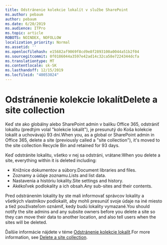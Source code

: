 ```yaml
---
title: Odstránenie kolekcie lokalít v službe SharePoint
ms.author: pebaum
author: pebaum
ms.date: 6/20/2019
ms.audience: ITPro
ms.topic: article
ROBOTS: NOINDEX, NOFOLLOW
localization_priority: Normal
ms.assetid: ''
ms.openlocfilehash: e15682af9069f8cd9e8f2893100a0044a51b2f04
ms.sourcegitcommit: 0f0186044a3597e42ad14c32ca58e7224344dcfa
ms.translationtype: MT
ms.contentlocale: sk-SK
ms.lasthandoff: 12/15/2019
ms.locfileid: "40053024"
---
```

# <a name="delete-a-site-collection"></a><span data-ttu-id="6be4e-102">Odstránenie kolekcie lokalít</span><span class="sxs-lookup"><span data-stu-id="6be4e-102">Delete a site collection</span></span>

<span data-ttu-id="6be4e-103">Keď ste ako globálny alebo SharePoint admin v balíku Office 365, odstrániť lokalitu (predtým volal "kolekcie lokalít"), je presunutý do Koša kolekcie lokalít a uchovávajú 93 dní.</span><span class="sxs-lookup"><span data-stu-id="6be4e-103">When you, as a global or SharePoint admin in Office 365, delete a site (previously called a "site collection"), it's moved to the site collection Recycle Bin and retained for 93 days.</span></span> 

<span data-ttu-id="6be4e-104">Keď odstránite lokalitu, všetko v nej sa odstráni, vrátane:</span><span class="sxs-lookup"><span data-stu-id="6be4e-104">When you delete a site, everything within it is deleted including:</span></span>

- <span data-ttu-id="6be4e-105">Knižnice dokumentov a súbory.</span><span class="sxs-lookup"><span data-stu-id="6be4e-105">Document libraries and files.</span></span>
- <span data-ttu-id="6be4e-106">Zoznamy a údaje zoznamu.</span><span class="sxs-lookup"><span data-stu-id="6be4e-106">Lists and list data.</span></span>
- <span data-ttu-id="6be4e-107">Nastavenia a históriu lokality.</span><span class="sxs-lookup"><span data-stu-id="6be4e-107">Site settings and history.</span></span>
- <span data-ttu-id="6be4e-108">Akékoľvek podlokality a ich obsah.</span><span class="sxs-lookup"><span data-stu-id="6be4e-108">Any sub-sites and their contents.</span></span>

<span data-ttu-id="6be4e-109">Pred odstránením lokality by ste mali informovať správcov lokality a všetkých vlastníkov podlokalít, aby mohli presunúť svoje údaje na iné miesto a tiež používateľom oznámiť, kedy budú lokality vymazané.</span><span class="sxs-lookup"><span data-stu-id="6be4e-109">You should notify the site admins and any subsite owners before you delete a site so they can move their data to another location, and also tell users when the sites will be deleted.</span></span> 

<span data-ttu-id="6be4e-110">Ďalšie informácie nájdete v téme [Odstránenie kolekcie lokalít](https://docs.microsoft.com/sharepoint/delete-site-collection).</span><span class="sxs-lookup"><span data-stu-id="6be4e-110">For more information, see [Delete a site collection](https://docs.microsoft.com/sharepoint/delete-site-collection).</span></span> 